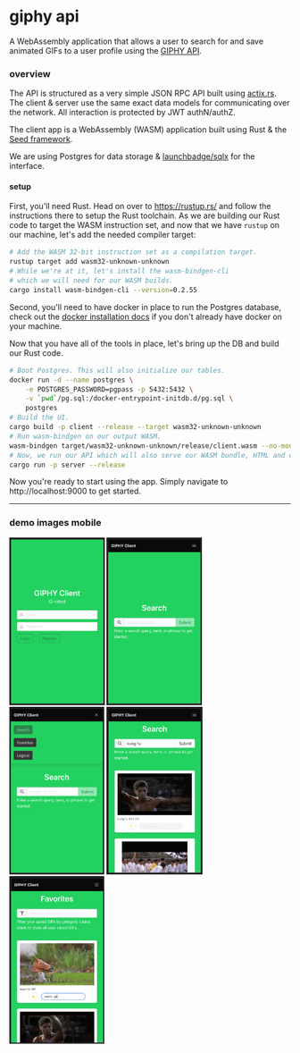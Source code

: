 giphy api
=========
A WebAssembly application that allows a user to search for and save animated GIFs to a user profile using the [GIPHY API](https://developers.giphy.com/docs/).

### overview
The API is structured as a very simple JSON RPC API built using [actix.rs](https://actix.rs/). The client & server use the same exact data models for communicating over the network. All interaction is protected by JWT authN/authZ.

The client app is a WebAssembly (WASM) application built using Rust & the [Seed framework](https://seed-rs.org).

We are using Postgres for data storage & [launchbadge/sqlx](https://github.com/launchbadge/sqlx) for the interface.

#### setup
First, you'll need Rust. Head on over to https://rustup.rs/ and follow the instructions there to setup the Rust toolchain. As we are building our Rust code to target the WASM instruction set, and now that we have `rustup` on our machine, let's add the needed compiler target:

```bash
# Add the WASM 32-bit instruction set as a compilation target.
rustup target add wasm32-unknown-unknown
# While we're at it, let's install the wasm-bindgen-cli
# which we will need for our WASM builds.
cargo install wasm-bindgen-cli --version=0.2.55
```

Second, you'll need to have docker in place to run the Postgres database, check out the [docker installation docs](https://docs.docker.com/get-docker/) if you don't already have docker on your machine.

Now that you have all of the tools in place, let's bring up the DB and build our Rust code.
```bash
# Boot Postgres. This will also initialize our tables.
docker run -d --name postgres \
    -e POSTGRES_PASSWORD=pgpass -p 5432:5432 \
    -v `pwd`/pg.sql:/docker-entrypoint-initdb.d/pg.sql \
    postgres
# Build the UI.
cargo build -p client --release --target wasm32-unknown-unknown
# Run wasm-bindgen on our output WASM.
wasm-bindgen target/wasm32-unknown-unknown/release/client.wasm --no-modules --out-dir ./static
# Now, we run our API which will also serve our WASM bundle, HTML and other assets.
cargo run -p server --release
```
Now you're ready to start using the app. Simply navigate to http://localhost:9000 to get started.

----

### demo images mobile
<p>
    <img height="300px" src=".demo-images/0-login.png"/>
    <img height="300px" src=".demo-images/1-search.png"/>
    <img height="300px" src=".demo-images/2-navbar.png"/>
    <img height="300px" src=".demo-images/3-search-results.png"/>
    <img height="300px" src=".demo-images/4-favorites-and-categorization.png"/>
</p>
